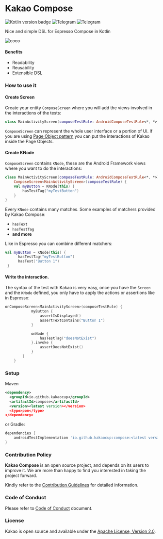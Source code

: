 # Kakao Compose
[![Kotlin version badge](https://img.shields.io/badge/kotlin-1.5.20-blue.svg)](http://kotlinlang.org/)
[![Telegram](https://img.shields.io/static/v1?label=Telegram&message=RU&color=0088CC)](https://t.me/kaspresso)
[![Telegram](https://img.shields.io/static/v1?label=Telegram&message=EN&color=0088CC)](https://t.me/kaspresso_en)

Nice and simple DSL for Espresso Compose in Kotlin

![coco](https://user-images.githubusercontent.com/2812510/30947310-3825724c-a433-11e7-8a0d-3c3bfe00d584.png)

#### Benefits
- Readability
- Reusability
- Extensible DSL

### How to use it
#### Create Screen
Create your entity `ComposeScreen` where you will add the views involved in the interactions of the tests:
```Kotlin
class MainActivityScreen(composeTestRule: AndroidComposeTestRule<*, *>) : ComposeScreen<MainActivityScreen>(composeTestRule)
```
 `ComposeScreen` can represent the whole user interface or a portion of UI.
If you are using [Page Object pattern](https://martinfowler.com/bliki/PageObject.html) you can put the interactions of Kakao inside the Page Objects.

#### Create KNode
`ComposeScreen` contains `KNode`, these are the Android Framework views where you want to do the interactions:
```Kotlin
class MainActivityScreen(composeTestRule: AndroidComposeTestRule<*, *>) :
    ComposeScreen<MainActivityScreen>(composeTestRule) {
    val myButton = KNode(this) {
        hasTestTag("myTestButton")
    }
}
```

Every `KNode` contains many matches. Some examples of matchers provided by Kakao Compose:

* `hasText`
* `hasTestTag`
* <b>and more</b>

Like in Espresso you can combine different matchers:
```Kotlin
val myButton = KNode(this) {
      hasTestTag("myTestButton")
      hasText("Button 1")
 }
```

#### Write the interaction. 

The syntax of the test with Kakao is very easy, once you have the `Screen` and the `KNode` defined, you only have to apply 
the actions or assertions like in Espresso: 
```Kotlin
onComposeScreen<MainActivityScreen>(composeTestRule) {
            myButton {
                assertIsDisplayed()
                assertTextContains("Button 1")
            }         

            onNode {
                hasTestTag("doesNotExist")
            }.invoke {
                assertDoesNotExist()
            }
        }
    }
```

### Setup
Maven
```xml
<dependency>
  <groupId>io.github.kakaocup</groupId>
  <artifactId>compose</artifactId>
  <version><latest version></version>
  <type>pom</type>
</dependency>
```
or Gradle:
```groovy
dependencies {
    androidTestImplementation 'io.github.kakaocup:compose:<latest version>'
}
```

### Contribution Policy

**Kakao Compose** is an open source project, and depends on its users to improve it. We are more than happy to find you interested in taking the project forward.

Kindly refer to the [Contribution Guidelines](https://github.com/kakaocup/compose/blob/master/CONTRIBUTING.md) for detailed information.

### Code of Conduct

Please refer to [Code of Conduct](https://github.com/kakaocup/compose/blob/master/CODE_OF_CONDUCT.md) document.

### License

Kakao is open source and available under the [Apache License, Version 2.0](https://github.com/kakaocup/compose/blob/master/LICENSE).


